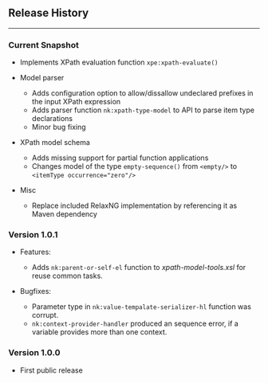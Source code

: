 ## Release History
-------------------------------

### Current Snapshot

* Implements XPath evaluation function `xpe:xpath-evaluate()`

* Model parser
    * Adds configuration option to allow/dissallow undeclared prefixes in the input XPath expression
    * Adds parser function `nk:xpath-type-model` to API to parse item type declarations 
    * Minor bug fixing

* XPath model schema
    * Adds missing support for partial function applications
    * Changes model of the type `empty-sequence()` from `<empty/>` to `<itemType occurrence="zero"/>`

* Misc
    * Replace included RelaxNG implementation by referencing it as Maven dependency  

### Version 1.0.1

* Features:
    * Adds `nk:parent-or-self-el` function to *xpath-model-tools.xsl* for reuse common tasks.

* Bugfixes:
    * Parameter type in `nk:value-tempalate-serializer-hl` function was corrupt.
    * `nk:context-provider-handler` produced an sequence error, if a variable provides more than one context.

### Version 1.0.0

* First public release
